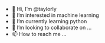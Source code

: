 - 👋 Hi, I’m @taylorly
- 👀 I’m interested in machine learning
- 🌱 I’m currently learning python
- 💞️ I’m looking to collaborate on ...
- 📫 How to reach me ...

<!---
taylorly/taylorly is a ✨ special ✨ repository because its `README.md` (this file) appears on your GitHub profile.
You can click the Preview link to take a look at your changes.
--->

